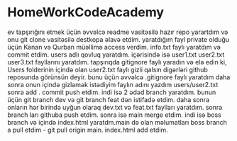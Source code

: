 # HomeWorkCodeAcademy
ev tapşırığını etmek üçün əvvəlcə readme vasitəsilə hazır repo yarartdım və onu git clone vasitəsilə destkopa əlavə etdim. yaratdığım fayl private olduğu üçün Kənan və Qurban müəllimə access verdim. info.txt faylı yaratdım və commit etdim. users adlı qovluq yaratdım. içərisində isə user1.txt user2.txt user3.txt fayllarını yaratdım. tapşırıqda gitignore  faylı yaradın və elə edin ki, Users folderinin içində olan user2.txt faylı gizli qalsın digərləri github reposunda görünsün deyir. bunu üçün əvvəlcə .gitignore faylı yaratdım daha sonra onun içində gizləmək istədiyim faylın adını yazdım users/user2.txt sonra add . commit push etdim. indi isə 2 ədəd branch yaratdım. bunun üçün git branch dev və git branch feat dən istifadə etdim. daha sonra onların hər birində uyğun olaraq dev.txt və feat.txt faylları yaratdım. sonra branch ları githuba push etdim. sonra isə main merge etdim. indi isə boss branch və içində index.html yaratdm.main də olan məlumatları boss branch a pull etdim - git pull origin main. index.html add etdim.